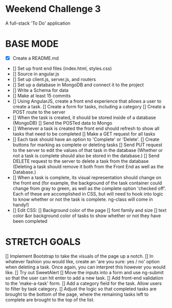 # Weekend Challenge 3
A full-stack 'To Do' application

# BASE MODE
- [x] Create a README.md 
- [] Set up front end files (index.html, styles.css)
- [] Source in angular.js
- [] Set up client.js, server.js, and routers
- [] Set up a database in MongoDB and connect it to the project
- [] Write a Schema for data 
- [] Make at least 15 commits
- [] Using AngularJS, create a front end experience that allows a user to create a task.
    [] Create a form for tasks, including a category 
    [] Create a POST route to the server
- [] When the task is created, it should be stored inside of a database (MongoDB)
    [] Send the POSTed data to Mongo 
- [] Whenever a task is created the front end should refresh to show all tasks that need to be completed
    [] Make a GET request for all tasks 
- [] Each task should have an option to 'Complete' or 'Delete'.
    [] Create buttons for marking as complete or deleting tasks
    [] Send PUT request to the server to edit the values of that task in the database
    (Whether or not a task is complete should also be stored in the database.)
    [] Send DELETE request to the server to delete a task from the database
    (Deleting a task should remove it both from the Front End as well as the Database.)
- [] When a task is complete, its visual representation should change on the front end (for example, the background of the task container could change from gray to green, as well as the complete option 'checked off'. Each of these are accomplished in CSS, but will need to hook into logic to know whether or not the task is complete. ng-class will come in handy!)
- [] Edit CSS: 
    [] Background color of the page
    [] font family and size
    [] text color &or background color of tasks to show whether or not they have been completed

# STRETCH GOALS
[] Implement Bootstrap to take the visuals of the page up a notch.
[] In whatever fashion you would like, create an 'are you sure: yes / no' option when deleting a task. Once again, you can interpret this however you would like.
    [] Try out SweetAlert 
[] Move the inputs into a form and use ng-submit so that the user can hit enter to add a new task.
[] Add front-end validation to the 'make-a-task' form.
[] Add a category field for the task. Allow users to filter by task category.
[] Adjust the logic so that completed tasks are brought to the bottom of the page, where the remaining tasks left to complete are brought to the top of the list.
